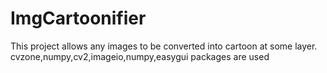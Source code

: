 # ImgCartoonifier
This project allows any images to be converted into cartoon at some layer.
cvzone,numpy,cv2,imageio,numpy,easygui packages are used
